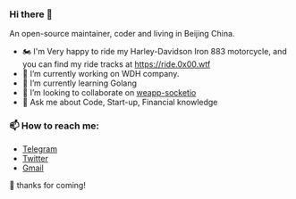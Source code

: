 ### Hi there 👋

An open-source maintainer, coder and living in Beijing China.

- 🏍 I'm Very happy to ride my Harley-Davidson Iron 883 motorcycle, and you can find my ride tracks at https://ride.0x00.wtf
- 🔭 I’m currently working on WDH company.
- 🌱 I’m currently learning Golang
- 👯 I’m looking to collaborate on [weapp-socketio](https://github.com/weapp-socketio)
- 💬 Ask me about Code, Start-up, Financial knowledge

### 📫 How to reach me: 
  - [Telegram](https://t.me/liuguili)
  - [Twitter](https://twitter.com/liu_guili)
  - [Gmail](mailto:gongzili456@gmail.com)
  
🎉 thanks for coming!

<!--
- 🤔 I’m looking for help with ...
- 😄 Pronouns: ...
- ⚡ Fun fact: ...
-->
